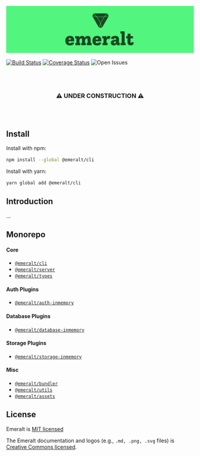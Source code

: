![logo](./packages/misc/emeralt-assets/png/full-logo-3-medium.png)

[![Build Status](https://travis-ci.com/emeralt/emeralt.svg?branch=master)](https://travis-ci.com/emeralt/emeralt) 
[![Coverage Status](https://coveralls.io/repos/github/emeralt/emeralt/badge.svg?branch=master)](https://coveralls.io/github/emeralt/emeralt?branch=master)
![Open Issues](https://img.shields.io/github/issues-raw/emeralt/emeralt.svg)

<br />
<br />
<div align="center">
  <h3>⚠️ UNDER CONSTRUCTION ⚠️</h3>
</div>
<br />
<br />

## Install
Install with npm:

```bash
npm install --global @emeralt/cli
```

Install with yarn:

```bash
yarn global add @emeralt/cli
```

## Introduction
...

## Monorepo

#### Core
- [`@emeralt/cli`](./packages/core/emeralt-cli)
- [`@emeralt/server`](./packages/core/emeralt-server)
- [`@emeralt/types`](./packages/emeralt-types)

#### Auth Plugins
- [`@emeralt/auth-inmemory`](./packages/auth/emeralt-auth-inmemory)

#### Database Plugins
- [`@emeralt/database-inmemory`](./packages/database/emeralt-database-inmemory)
  
#### Storage Plugins
- [`@emeralt/storage-inmemory`](./packages/storage/emeralt-storage-inmemory)
  
#### Misc
- [`@emeralt/bundler`](./packages/misc/emeralt-bundler)
- [`@emeralt/utils`](./packages/misc/emeralt-utils)
- [`@emeralt/assets`](./packages/misc/emeralt-assets)

## License

Emeralt is [MIT licensed](./LICENSE)

The Emeralt documentation and logos (e.g., `.md, .png, .svg` files) is [Creative Commons licensed](./LICENSE-assets).
